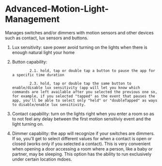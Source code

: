 # Advanced-Motion-Light-Management
Manages switches and/or dimmers with motion sensors and other devices such as contact, lux sensors and buttons. 

1. Lux sensitivity: save power avoid turning on the lights when there is enough natural light your home

2. Button capability: 
  
               2.1. hold, tap or double tap a button to pause the app for a specific time duration
  
               2.3. hold, tap or double tap the same button to enable/disable lux sensitivity (app will let you know which commands are left available after you selected the previous one so, for example, if you selected "tapped" as the event that pauses the app, you'll be able to select only "held" or "doubleTapped" as ways to disable/enable lux sensitivity. 
  
3. Contact capability: turn on the lights right when you enter a room so as to not feel any delay between the first motion sensitiviy event and the light turning on. 

4. Dimmer capability: the app will recognize if your switches are dimmers. If so, you'll get to select different values for when a contact is open or closed (works only if you selected a contact). This is very convenient when opening a door accessing a room where a person, like a baby or partner, may be sleeping. This option has the ability to run exclusively under certain location mdoes. 
